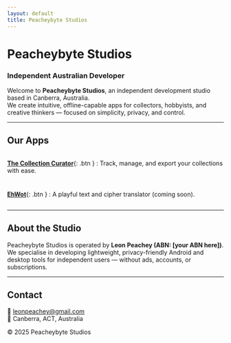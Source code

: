 ```yaml
---
layout: default
title: Peacheybyte Studios
---
```


# Peacheybyte Studios  
### Independent Australian Developer  

Welcome to **Peacheybyte Studios**, an independent development studio based in Canberra, Australia.  
We create intuitive, offline-capable apps for collectors, hobbyists, and creative thinkers — focused on simplicity, privacy, and control.  

---

## Our Apps  
<div style="display:flex; flex-direction:column; gap:10px; align-items:flex-start;">

[**The Collection Curator**](https://play.google.com/store/apps/details?id=com.peachbyte.sellventory){: .btn }
: Track, manage, and export your collections with ease.  

[**EhWot**](#){: .btn }
: A playful text and cipher translator (coming soon).  

</div>

---

## About the Studio  
Peacheybyte Studios is operated by **Leon Peachey (ABN: [your ABN here])**.  
We specialise in developing lightweight, privacy-friendly Android and desktop tools for independent users — without ads, accounts, or subscriptions.  

---

## Contact  
📧 leonpeachey@gmail.com  
📍 Canberra, ACT, Australia  

© 2025 Peacheybyte Studios
